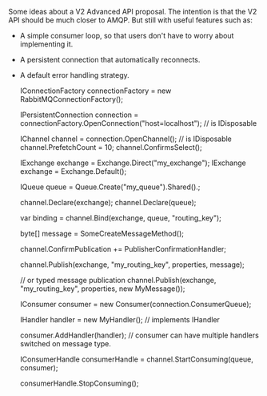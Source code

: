 Some ideas about a V2 Advanced API proposal. The intention is that the V2 API should be much closer to AMQP. But still with useful features such as:

* A simple consumer loop, so that users don't have to worry about implementing it.
* A persistent connection that automatically reconnects.
* A default error handling strategy.


    IConnectionFactory connectionFactory = new RabbitMQConnectionFactory();

    IPersistentConnection connection = connectionFactory.OpenConnection("host=localhost"); // is IDisposable

    IChannel channel = connection.OpenChannel(); // is IDisposable
    channel.PrefetchCount = 10;
    channel.ConfirmsSelect();

    IExchange exchange = Exchange.Direct("my_exchange");
    IExchange exchange = Exchange.Default();

    IQueue queue = Queue.Create("my_queue").Shared().;

    channel.Declare(exchange);
    channel.Declare(queue);

    var binding = channel.Bind(exchange, queue, "routing_key");

    byte[] message = SomeCreateMessageMethod();

    channel.ConfirmPublication += PublisherConfirmationHandler;

    channel.Publish(exchange, "my_routing_key", properties, message);

    // or typed message publication
    channel.Publish<MyMessage>(exchange, "my_routing_key", properties, new MyMessage());

    IConsumer consumer = new Consumer(connection.ConsumerQueue);

    IHandler<MyMessage> handler = new MyHandler(); // implements IHandler<MyMessage>

    consumer.AddHandler(handler); // consumer can have multiple handlers switched on message type.

    IConsumerHandle consumerHandle = channel.StartConsuming(queue, consumer);

    consumerHandle.StopConsuming();